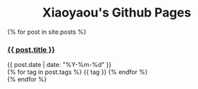 # <center>Xiaoyaou's Github Pages</center>

<div class="post-cards">
{% for post in site.posts %}
  <div class="post-card">
    <h3><a href="{{ post.url }}">{{ post.title }}</a></h3>
    <div class="post-meta-index">
      <span class="post-date">{{ post.date | date: "%Y-%m-%d" }}</span>
      <div class="post-tags">
        {% for tag in post.tags %}
          <span class="tag">{{ tag }}</span>
        {% endfor %}
      </div>
    </div>
  </div>
{% endfor %}
</div>